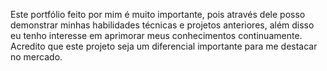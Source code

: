 Este portfólio feito por mim é muito importante, pois através dele posso demonstrar minhas habilidades técnicas e projetos anteriores, além disso eu tenho interesse em aprimorar meus conhecimentos continuamente. Acredito que este projeto seja um diferencial importante para me destacar no mercado.
